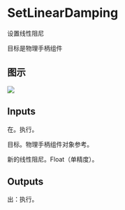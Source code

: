 # SetLinearDamping

设置线性阻尼

目标是物理手柄组件

## 图示

![]($-20221218-20215694.png)

## Inputs

在。执行。

目标。物理手柄组件对象参考。

新的线性阻尼。Float（单精度）。  

## Outputs

出：执行。
